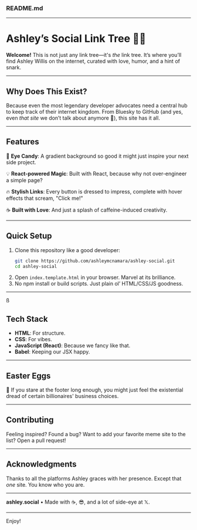 ### README.md

---

# **Ashley’s Social Link Tree** 🌳✨  
**Welcome!** This is not just any link tree—it's *the* link tree. It’s where you’ll find Ashley Willis on the internet, curated with love, humor, and a hint of snark.  

---

## **Why Does This Exist?**  
Because even the most legendary developer advocates need a central hub to keep track of their internet kingdom. From Bluesky to GitHub (and yes, even *that site* we don’t talk about anymore 👀), this site has it all.  

---

## **Features**  
🌈 **Eye Candy**: A gradient background so good it might just inspire your next side project.  

💡 **React-powered Magic**: Built with React, because why not over-engineer a simple page?  

🔥 **Stylish Links**: Every button is dressed to impress, complete with hover effects that scream, "Click me!"  

☕️ **Built with Love**: And just a splash of caffeine-induced creativity.  

---

## **Quick Setup**  
1. Clone this repository like a good developer:  
   ```bash
   git clone https://github.com/ashleymcnamara/ashley-social.git
   cd ashley-social
   ```
2. Open `index.template.html` in your browser. Marvel at its brilliance.  
3. No npm install or build scripts. Just plain ol’ HTML/CSS/JS goodness.  

---
ß
## **Tech Stack**  
- **HTML**: For structure.  
- **CSS**: For vibes.  
- **JavaScript (React)**: Because we fancy like that.  
- **Babel**: Keeping our JSX happy.  

---

## **Easter Eggs**  
🎩 If you stare at the footer long enough, you might just feel the existential dread of certain billionaires' business choices.  

---

## **Contributing**  
Feeling inspired? Found a bug? Want to add your favorite meme site to the list? Open a pull request!  

---

## **Acknowledgments**  
Thanks to all the platforms Ashley graces with her presence. Except that *one* site. You know who you are.  

---

**ashley.social** • Made with ☕️, 😎, and a lot of side-eye at 𝕏.

--- 

Enjoy!
